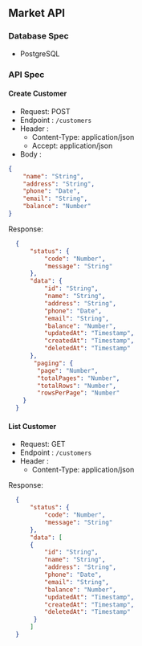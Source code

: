 ## Market API

### Database Spec
- PostgreSQL

### API Spec

#### Create Customer
- Request: POST
- Endpoint : `/customers`
- Header :
    - Content-Type: application/json
    - Accept: application/json
- Body : 
```json
{
    "name": "String",
    "address": "String",
    "phone": "Date",
    "email": "String",
    "balance": "Number"
}
```

Response:
```json
  {
      "status": {
          "code": "Number",
          "message": "String"
      },
      "data": {
          "id": "String",
          "name": "String",
          "address": "String",
          "phone": "Date",
          "email": "String",
          "balance": "Number",
          "updatedAt": "Timestamp",
          "createdAt": "Timestamp",
          "deletedAt": "Timestamp"
      },
       "paging": {
        "page": "Number",
        "totalPages": "Number",
        "totalRows": "Number",
        "rowsPerPage": "Number"
    }
  }
  ```

#### List Customer
- Request: GET
- Endpoint : `/customers`
- Header :
    - Content-Type: application/json
    
Response:
```json
  {
      "status": {
          "code": "Number",
          "message": "String"
      },
      "data": [ 
      {
          "id": "String",
          "name": "String",
          "address": "String",
          "phone": "Date",
          "email": "String",
          "balance": "Number",
          "updatedAt": "Timestamp",
          "createdAt": "Timestamp",
          "deletedAt": "Timestamp"
       }
      ]
  }
  ```
